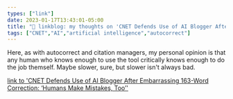 ```yaml
---
types: ["link"]
date: 2023-01-17T13:43:01-05:00
title: "🔗 linkblog: my thoughts on 'CNET Defends Use of AI Blogger After Embarrassing 163-Word Correction: ‘Humans Make Mistakes, Too’'"
tags: ["CNET","AI","artificial intelligence","autocorrect"]
---
```

Here, as with autocorrect and citation managers, my personal opinion is that any human who knows enough to use the tool critically knows enough to do the job themself. Maybe slower, sure, but slower isn't always bad.  
 

[link to 'CNET Defends Use of AI Blogger After Embarrassing 163-Word Correction: ‘Humans Make Mistakes, Too’'](https://www.vice.com/en/article/bvmep3/cnet-defends-use-of-ai-blogger-after-embarrassing-163-word-correction-humans-make-mistakes-too)
